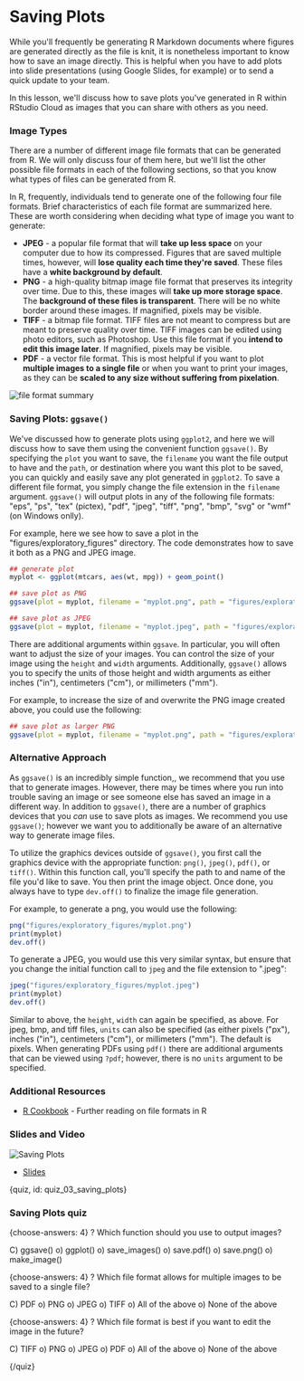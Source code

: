 # Saving Plots

While you'll frequently be generating R Markdown documents where figures are generated directly as the file is knit, it is nonetheless important to know how to save an image directly. This is helpful when you have to add plots into slide presentations (using Google Slides, for example) or to send a quick update to your team. 

In this lesson, we'll discuss how to save plots you've generated in R within RStudio Cloud as images that you can share with others as you need.

### Image Types

There are a number of different image file formats that can be generated from R.  We will only discuss four of them here, but we'll list the other possible file formats in each of the following sections, so that you know what types of files can be generated from R.

In R, frequently, individuals tend to generate one of the following four file formats. Brief characteristics of each file format are summarized here. These are worth considering when deciding what type of image you want to generate:

* __JPEG__ - a popular file format that will **take up less space** on your computer due to how its compressed. Figures that are saved multiple times, however, will **lose quality each time they're saved**. These files have a **white background by default**.
* __PNG__ - a high-quality bitmap image file format that preserves its integrity over time. Due to this, these images will **take up more storage space**. The **background of these files is transparent**. There will be no white border around these images.  If magnified, pixels may be visible. 
* __TIFF__ - a bitmap file format. TIFF files are not meant to compress but are meant to preserve quality over time. TIFF images can be edited using photo editors, such as Photoshop. Use this file format if you **intend to edit this image later**. If magnified, pixels may be visible. 
* __PDF__ - a vector file format. This is most helpful if you want to plot **multiple images to a single file** or when you want to print your images, as they can be **scaled to any size without suffering from pixelation**.

![file format summary](https://docs.google.com/presentation/d/1O_10dR6Nb273S0bF-Xv3VCCHweagVzRJVv7HI1NPMBs/export/png?id=1O_10dR6Nb273S0bF-Xv3VCCHweagVzRJVv7HI1NPMBs&pageid=g3c02ec7cbb_0_0)

### Saving Plots: `ggsave()`

We've discussed how to generate plots using `ggplot2`, and here we will discuss how to save them using the convenient function `ggsave()`. By specifying the `plot` you want to save, the `filename` you want the file output to have and the `path`, or destination where you want this plot to be saved, you can quickly and easily save any plot generated in `ggplot2`. To save a different file format, you simply change the file extension in the `filename` argument. `ggsave()` will output plots in any of the following file formats: "eps", "ps", "tex" (pictex), "pdf", "jpeg", "tiff", "png", "bmp", "svg" or "wmf" (on Windows onlly).

For example, here we see how to save a plot in the "figures/exploratory_figures" directory. The code demonstrates how to save it both as a PNG and JPEG image.

```r
## generate plot
myplot <- ggplot(mtcars, aes(wt, mpg)) + geom_point()

## save plot as PNG
ggsave(plot = myplot, filename = "myplot.png", path = "figures/exploratory_figures")

## save plot as JPEG
ggsave(plot = myplot, filename = "myplot.jpeg", path = "figures/exploratory_figures")
```

There are additional arguments within `ggsave`. In particular, you will often want to adjust the size of your images. You can control the size of your image using the `height` and `width` arguments. Additionally, `ggsave()` allows you to specify the units of those height and width arguments as either inches ("in"), centimeters ("cm"), or millimeters ("mm"). 

For example, to increase the size of and overwrite the PNG image created above, you could use the following:

```r
## save plot as larger PNG
ggsave(plot = myplot, filename = "myplot.png", path = "figures/exploratory_figures", height = 9, width = 9, unit = c("in"))
```

### Alternative Approach

As `ggsave()` is an incredibly simple function,, we recommend that you use that to generate images. However, there may be times where you run into trouble saving an image or see someone else has saved an image in a different way. In addition to `ggsave()`, there are a number of graphics devices that you *can* use to save plots as images. We recommend you use `ggsave()`; however we want you to additionally be aware of an alternative way to generate image files.  

To utilize the graphics devices outside of `ggsave()`, you first call the graphics device with the appropriate function: `png()`, `jpeg()`, `pdf()`, or `tiff()`. Within this function call, you'll specify the path to and name of the file you'd like to save. You then print the image object. Once done, you always have to type `dev.off()` to finalize the image file generation.

For example, to generate a png, you would use the following:

```r
png("figures/exploratory_figures/myplot.png")
print(myplot)
dev.off()
```

To generate a JPEG, you would use this very similar syntax, but ensure that you change the initial function call to `jpeg` and the file extension to ".jpeg": 

```r
jpeg("figures/exploratory_figures/myplot.jpeg")
print(myplot)
dev.off()
```

Similar to above, the `height`, `width` can again be specified, as above. For jpeg, bmp, and tiff files, `units` can also be specified (as either pixels ("px"), inches ("in"), centimeters ("cm"), or millimeters ("mm"). The default is pixels. When generating PDFs using `pdf()` there are additional arguments that can be viewed using `?pdf`; however, there is no `units` argument to be specified.

### Additional Resources

* [R Cookbook](http://www.cookbook-r.com/Graphs/Output_to_a_file/)  - Further reading on file formats in R

### Slides and Video
  
![Saving Plots](https://www.youtube.com/watch?v=sqTl2qIhEtw)
  
  * [Slides](https://docs.google.com/presentation/d/1O_10dR6Nb273S0bF-Xv3VCCHweagVzRJVv7HI1NPMBs/edit?usp=sharing)
  
  
{quiz, id: quiz_03_saving_plots}
  
### Saving Plots quiz

{choose-answers: 4}
? Which function should you use to output images?

C) ggsave()
o) ggplot()
o) save_images()
o) save.pdf()
o) save.png()
o) make_image()

{choose-answers: 4}
? Which file format allows for multiple images to be saved to a single file?

C) PDF
o) PNG
o) JPEG
o) TIFF
o) All of the above
o) None of the above

{choose-answers: 4}
? Which file format is best if you want to edit the image in the future?

C) TIFF
o) PNG
o) JPEG
o) PDF
o) All of the above
o) None of the above

{/quiz}
